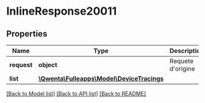 # InlineResponse20011

## Properties
Name | Type | Description | Notes
------------ | ------------- | ------------- | -------------
**request** | **object** | Requete d&#x27;origine | [optional] 
**list** | [**\Qwenta\Fulleapps\Model\DeviceTracings**](DeviceTracings.md) |  | [optional] 

[[Back to Model list]](../../README.md#documentation-for-models) [[Back to API list]](../../README.md#documentation-for-api-endpoints) [[Back to README]](../../README.md)

